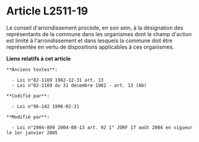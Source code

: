 # Article L2511-19

Le conseil d'arrondissement procède, en son sein, à la désignation des représentants de la commune dans les organismes dont
le champ d'action est limité à l'arrondissement et dans lesquels la commune doit être représentée en vertu de dispositions
applicables à ces organismes.

**Liens relatifs à cet article**

	**Anciens textes**:

	  - Loi n°82-1169 1982-12-31 art. 13
	  - Loi n°82-1169 du 31 décembre 1982 - art. 13 (Ab)

	**Codifié par**:

	  - Loi n°96-142 1996-02-21

	**Modifié par**:

	  - Loi n°2004-809 2004-08-13 art. 92 1° JORF 17 août 2004 en vigueur le 1er janvier 2005
